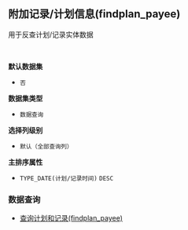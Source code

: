 ## 附加记录/计划信息(findplan_payee) <!-- {docsify-ignore-all} -->

用于反查计划/记录实体数据

<br>
<p class="panel-title"><b>默认数据集</b></p>

* `否`

<p class="panel-title"><b>数据集类型</b></p>

* `数据查询`

<p class="panel-title"><b>选择列级别</b></p>

* `默认（全部查询列）`


<p class="panel-title"><b>主排序属性</b></p>

* `TYPE_DATE(计划/记录时间)` `DESC`



### 数据查询
  * [查询计划和记录(findplan_payee)](module/crm/payee_statistic/query/findplan_payee)
